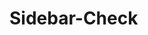 # Sidebar-Check

<?php 
	$alpha_layout_class = 'col-lg-8';
	$alpha_text_center = '';
	if (!is_active_sidebar('sidebar-1')) {
		$alpha_layout_class = 'col-lg-10 offset-lg-1';
		$alpha_text_center = 'text-center';
	}
 ?>
